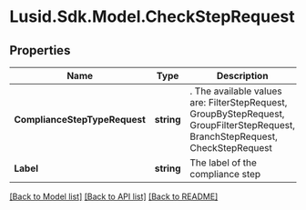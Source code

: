 # Lusid.Sdk.Model.CheckStepRequest

## Properties

Name | Type | Description | Notes
------------ | ------------- | ------------- | -------------
**ComplianceStepTypeRequest** | **string** | . The available values are: FilterStepRequest, GroupByStepRequest, GroupFilterStepRequest, BranchStepRequest, CheckStepRequest | 
**Label** | **string** | The label of the compliance step | 

[[Back to Model list]](../README.md#documentation-for-models) [[Back to API list]](../README.md#documentation-for-api-endpoints) [[Back to README]](../README.md)

